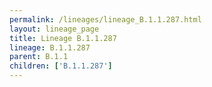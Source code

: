 ```yaml
---
permalink: /lineages/lineage_B.1.1.287.html
layout: lineage_page
title: Lineage B.1.1.287
lineage: B.1.1.287
parent: B.1.1
children: ['B.1.1.287']
---
```

